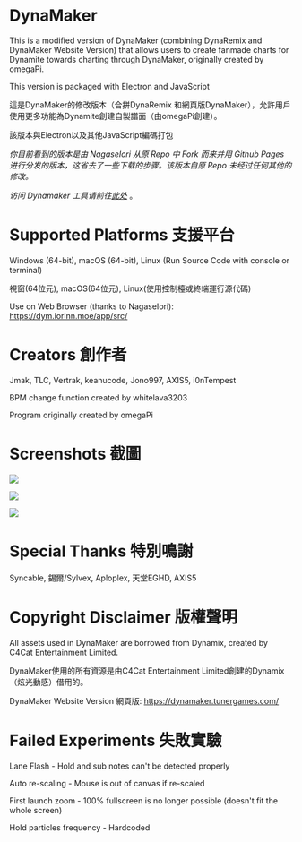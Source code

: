 # DynaMaker
This is a modified version of DynaMaker (combining DynaRemix and DynaMaker Website Version) that allows users to create fanmade charts for Dynamite towards charting through DynaMaker, originally created by omegaPi. 

This version is packaged with Electron and JavaScript

這是DynaMaker的修改版本（合拼DynaRemix 和網頁版DynaMaker），允許用戶使用更多功能為Dynamite創建自製譜面（由omegaPi創建）。

該版本與Electron以及其他JavaScript編碼打包

_你目前看到的版本是由 NagaseIori 从原 Repo 中 Fork 而来并用 Github Pages 进行分发的版本，这省去了一些下载的步骤。该版本自原 Repo 未经过任何其他的修改。_

_访问 Dynamaker 工具请前往[此处](https://dym.iorinn.moe/app/src)_ 。

# Supported Platforms 支援平台
Windows (64-bit), macOS (64-bit), Linux (Run Source Code with console or terminal)

視窗(64位元), macOS(64位元), Linux(使用控制檯或終端運行源代碼)

Use on Web Browser (thanks to NagaseIori): https://dym.iorinn.moe/app/src/

# Creators 創作者
Jmak, TLC, Vertrak, keanucode, Jono997, AXIS5, i0nTempest

BPM change function created by whitelava3203

Program originally created by omegaPi

# Screenshots 截圖
![](https://cdn.discordapp.com/attachments/984498218400374875/984501655431176202/Screenshot_09-06-2022_175600.png)

![](https://cdn.discordapp.com/attachments/984498218400374875/984501655716393040/Screenshot_09-06-2022_175714.png)

![](https://cdn.discordapp.com/attachments/984498218400374875/984501655972220948/Screenshot_09-06-2022_175740.png)

# Special Thanks 特別鳴謝
Syncable, 錫爾/Sylvex, Aploplex, 天堂EGHD, AXIS5

# Copyright Disclaimer 版權聲明
All assets used in DynaMaker are borrowed from Dynamix, created by C4Cat Entertainment Limited.

DynaMaker使用的所有資源是由C4Cat Entertainment Limited創建的Dynamix（炫光動感）借用的。

DynaMaker Website Version 網頁版: https://dynamaker.tunergames.com/

# Failed Experiments 失敗實驗
Lane Flash - Hold and sub notes can't be detected properly

Auto re-scaling - Mouse is out of canvas if re-scaled

First launch zoom - 100% fullscreen is no longer possible (doesn't fit the whole screen)

Hold particles frequency - Hardcoded
